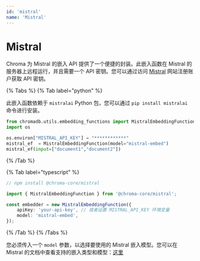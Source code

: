 ```yaml
---
id: 'mistral'
name: 'Mistral'
---
```


# Mistral

Chroma 为 Mistral 的嵌入 API 提供了一个便捷的封装。此嵌入函数在 Mistral 的服务器上远程运行，并且需要一个 API 密钥。您可以通过访问 [Mistral](https://mistral.ai/) 网站注册账户获取 API 密钥。

{% Tabs %}
{% Tab label="python" %}

此嵌入函数依赖于 `mistralai` Python 包，您可以通过 `pip install mistralai` 命令进行安装。

```python
from chromadb.utils.embedding_functions import MistralEmbeddingFunction
import os

os.environ["MISTRAL_API_KEY"] = "************"
mistral_ef  = MistralEmbeddingFunction(model="mistral-embed")
mistral_ef(input=["document1","document2"])
```

{% /Tab %}

{% Tab label="typescript" %}

```typescript
// npm install @chroma-core/mistral

import { MistralEmbeddingFunction } from '@chroma-core/mistral';

const embedder = new MistralEmbeddingFunction({
    apiKey: 'your-api-key', // 或者设置 MISTRAL_API_KEY 环境变量
    model: 'mistral-embed',
});
```

{% /Tab %}
{% /Tabs %}

您必须传入一个 `model` 参数，以选择要使用的 Mistral 嵌入模型。您可以在 Mistral 的文档中查看支持的嵌入类型和模型：[这里](https://docs.mistral.ai/capabilities/embeddings/overview/)